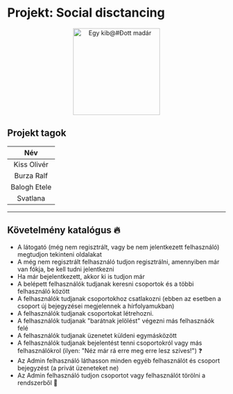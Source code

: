#  Projekt: Social disctancing

<center>

<img src="./docs/logo.png" alt="Egy kib@#Đott madár" width="200"/>

</center>

## Projekt tagok

<center>

|    Név    |
| :-------: |
|Kiss Olivér |
| Burza Ralf |
|Balogh Etele|
|  Svatlana  |

</center>

---
## Követelmény katalógus :fire:
- A látogató (még nem regisztrált, vagy be nem jelentkezett felhasználó) megtudjon tekinteni oldalakat
- A még nem regisztrált felhasználó tudjon regisztrálni, amennyiben már van fókja, be kell tudni jelentkezni
- Ha  már bejelentkezett, akkor ki is tudjon már
- A belépett felhasználók tudjanak keresni csoportok és a többi felhasználó között
- A felhasználók tudjanak csoportokhoz csatlakozni (ebben az esetben a csoport új bejegyzései megjelennek a hírfolyamukban)
- A felhasználók tudjanak csoportokat létrehozni.
- A felhasználók tudjanak "barátnak jelölést" végezni más felhasznáók felé
- A felhasználók tudjanak üzenetet küldeni egymásközött
- A felhasználók tudjanak bejelentést tenni csoportokról vagy más felhasználókrol (ilyen: "Néz már rá erre meg erre lesz szíves!") :question:
- Az Admin felhasználó láthasson minden egyéb felhasználót és csoport bejegyzést (a privát üzeneteket ne)
- Az Admin felhasználó tudjon csoportot vagy felhasználót törölni a rendszerből :cop:

